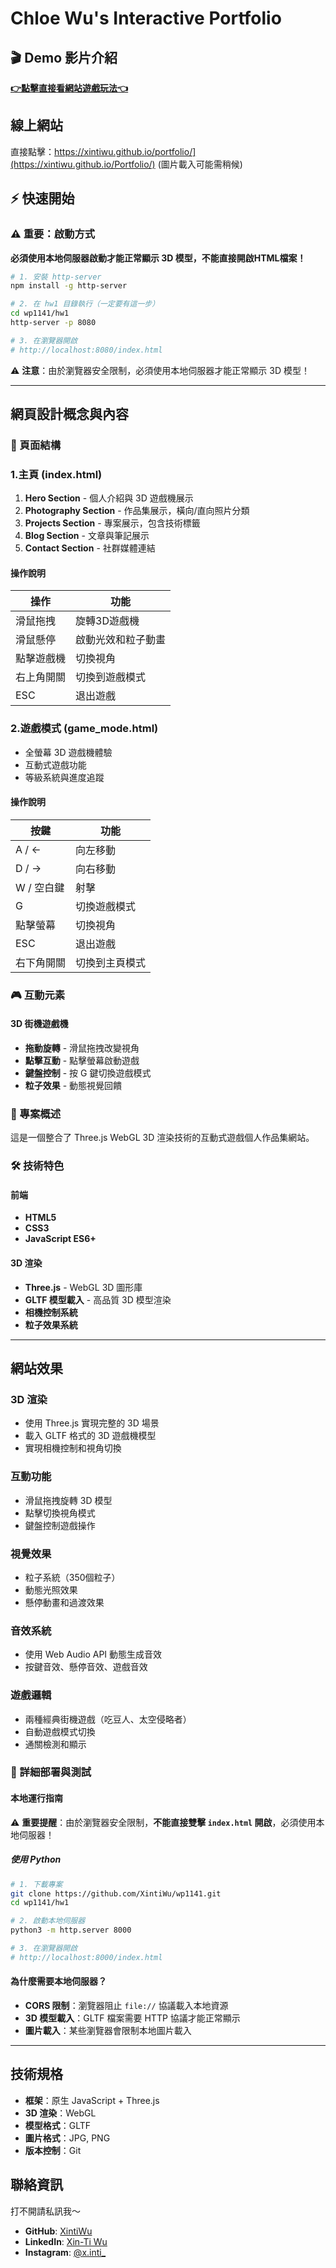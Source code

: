 # Chloe Wu's Interactive Portfolio

## 🎬 Demo 影片介紹
[**👉點擊直接看網站遊戲玩法👈**](https://drive.google.com/file/d/1Pcmo4PZaeC8BQG0yMXAycfI5e8g_eDH1/view?usp=sharing)

## 線上網站
直接點擊：https://xintiwu.github.io/portfolio/](https://xintiwu.github.io/Portfolio/)
(圖片載入可能需稍候)

## ⚡ 快速開始

### ⚠️ 重要：啟動方式

**必須使用本地伺服器啟動才能正常顯示 3D 模型，不能直接開啟HTML檔案！**

```bash
# 1. 安裝 http-server
npm install -g http-server

# 2. 在 hw1 目錄執行（一定要有這一步）
cd wp1141/hw1
http-server -p 8080

# 3. 在瀏覽器開啟
# http://localhost:8080/index.html
```


⚠️ **注意**：由於瀏覽器安全限制，必須使用本地伺服器才能正常顯示 3D 模型！

---

## 網頁設計概念與內容

### 📱 頁面結構

### **1.主頁 (index.html)**
1. **Hero Section** - 個人介紹與 3D 遊戲機展示
2. **Photography Section** - 作品集展示，橫向/直向照片分類
3. **Projects Section** - 專案展示，包含技術標籤
4. **Blog Section** - 文章與筆記展示
5. **Contact Section** - 社群媒體連結

#### 操作說明
| 操作 | 功能 |
|------|------|
| 滑鼠拖拽 | 旋轉3D遊戲機 |
| 滑鼠懸停 | 啟動光效和粒子動畫 |
| 點擊遊戲機 | 切換視角 |
| 右上角開關 | 切換到遊戲模式 |
| ESC | 退出遊戲 |

### **2.遊戲模式 (game_mode.html)**
- 全螢幕 3D 遊戲機體驗
- 互動式遊戲功能
- 等級系統與進度追蹤

#### 操作說明
| 按鍵 | 功能 |
|------|------|
| A / ← | 向左移動 |
| D / → | 向右移動 |
| W / 空白鍵 | 射擊 | 
| G | 切換遊戲模式 |
| 點擊螢幕 | 切換視角 |
| ESC | 退出遊戲 |
| 右下角開關 | 切換到主頁模式 |

### 🎮 互動元素

#### **3D 街機遊戲機**
- **拖動旋轉** - 滑鼠拖拽改變視角
- **點擊互動** - 點擊螢幕啟動遊戲
- **鍵盤控制** - 按 G 鍵切換遊戲模式
- **粒子效果** - 動態視覺回饋

### 🎯 專案概述
這是一個整合了 Three.js WebGL 3D 渲染技術的互動式遊戲個人作品集網站。

### 🛠️ 技術特色

#### **前端**
- **HTML5** 
- **CSS3** 
- **JavaScript ES6+** 

#### **3D 渲染**
- **Three.js** - WebGL 3D 圖形庫
- **GLTF 模型載入** - 高品質 3D 模型渲染
- **相機控制系統** 
- **粒子效果系統** 

---

## 網站效果

### 3D 渲染
- 使用 Three.js 實現完整的 3D 場景
- 載入 GLTF 格式的 3D 遊戲機模型
- 實現相機控制和視角切換

### 互動功能
- 滑鼠拖拽旋轉 3D 模型
- 點擊切換視角模式
- 鍵盤控制遊戲操作

### 視覺效果
- 粒子系統（350個粒子）
- 動態光照效果
- 懸停動畫和過渡效果

### 音效系統
- 使用 Web Audio API 動態生成音效
- 按鍵音效、懸停音效、遊戲音效

### 遊戲邏輯
- 兩種經典街機遊戲（吃豆人、太空侵略者）
- 自動遊戲模式切換
- 通關檢測和顯示

### 🚀 詳細部署與測試

#### **本地運行指南**

⚠️ **重要提醒**：由於瀏覽器安全限制，**不能直接雙擊 `index.html` 開啟**，必須使用本地伺服器！

##### **使用 Python**
```bash
# 1. 下載專案
git clone https://github.com/XintiWu/wp1141.git
cd wp1141/hw1

# 2. 啟動本地伺服器
python3 -m http.server 8000

# 3. 在瀏覽器開啟
# http://localhost:8000/index.html
```

#### **為什麼需要本地伺服器？**
- **CORS 限制**：瀏覽器阻止 `file://` 協議載入本地資源
- **3D 模型載入**：GLTF 檔案需要 HTTP 協議才能正常顯示
- **圖片載入**：某些瀏覽器會限制本地圖片載入
---

## 技術規格

- **框架**：原生 JavaScript + Three.js
- **3D 渲染**：WebGL
- **模型格式**：GLTF
- **圖片格式**：JPG, PNG
- **版本控制**：Git

## 聯絡資訊
打不開請私訊我～
- **GitHub**: [XintiWu](https://github.com/XintiWu)
- **LinkedIn**: [Xin-Ti Wu](https://www.linkedin.com/in/xin-ti-wu-20863935b/)
- **Instagram**: [@x.inti_](https://www.instagram.com/x.inti_/)
